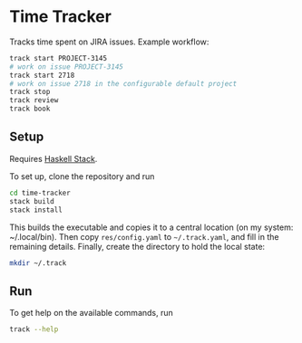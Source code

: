 # Time Tracker

Tracks time spent on JIRA issues. Example workflow:

```bash
track start PROJECT-3145
# work on issue PROJECT-3145
track start 2718
# work on issue 2718 in the configurable default project
track stop
track review
track book
```

## Setup

Requires [Haskell Stack](https://docs.haskellstack.org/en/stable/README/#how-to-install).

To set up, clone the repository and run

```bash
cd time-tracker
stack build
stack install
```

This builds the executable and copies it to a central location (on my system:
~/.local/bin). Then copy `res/config.yaml` to `~/.track.yaml`, and fill in the
remaining details. Finally, create the directory to hold the local state:

```bash
mkdir ~/.track
```

## Run

To get help on the available commands, run

```bash
track --help
```

